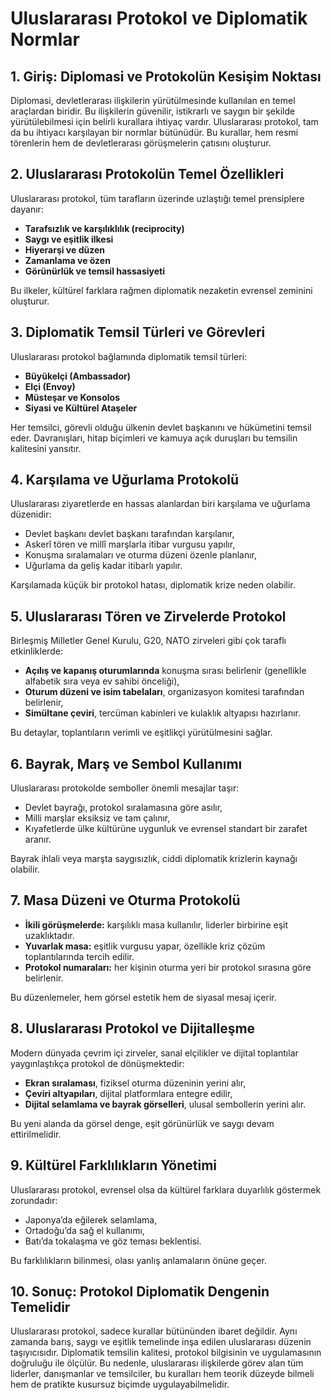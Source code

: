 # Uluslararası Protokol ve Diplomatik Normlar

## 1. Giriş: Diplomasi ve Protokolün Kesişim Noktası

Diplomasi, devletlerarası ilişkilerin yürütülmesinde kullanılan en temel araçlardan biridir. Bu ilişkilerin güvenilir, istikrarlı ve saygın bir şekilde yürütülebilmesi için belirli kurallara ihtiyaç vardır. Uluslararası protokol, tam da bu ihtiyacı karşılayan bir normlar bütünüdür. Bu kurallar, hem resmi törenlerin hem de devletlerarası görüşmelerin çatısını oluşturur.

## 2. Uluslararası Protokolün Temel Özellikleri

Uluslararası protokol, tüm tarafların üzerinde uzlaştığı temel prensiplere dayanır:

- **Tarafsızlık ve karşılıklılık (reciprocity)**
- **Saygı ve eşitlik ilkesi**
- **Hiyerarşi ve düzen**
- **Zamanlama ve özen**
- **Görünürlük ve temsil hassasiyeti**

Bu ilkeler, kültürel farklara rağmen diplomatik nezaketin evrensel zeminini oluşturur.

## 3. Diplomatik Temsil Türleri ve Görevleri

Uluslararası protokol bağlamında diplomatik temsil türleri:

- **Büyükelçi (Ambassador)**
- **Elçi (Envoy)**
- **Müsteşar ve Konsolos**
- **Siyasi ve Kültürel Ataşeler**

Her temsilci, görevli olduğu ülkenin devlet başkanını ve hükümetini temsil eder. Davranışları, hitap biçimleri ve kamuya açık duruşları bu temsilin kalitesini yansıtır.

## 4. Karşılama ve Uğurlama Protokolü

Uluslararası ziyaretlerde en hassas alanlardan biri karşılama ve uğurlama düzenidir:

- Devlet başkanı devlet başkanı tarafından karşılanır,
- Askerî tören ve millî marşlarla itibar vurgusu yapılır,
- Konuşma sıralamaları ve oturma düzeni özenle planlanır,
- Uğurlama da geliş kadar itibarlı yapılır.

Karşılamada küçük bir protokol hatası, diplomatik krize neden olabilir.

## 5. Uluslararası Tören ve Zirvelerde Protokol

Birleşmiş Milletler Genel Kurulu, G20, NATO zirveleri gibi çok taraflı etkinliklerde:

- **Açılış ve kapanış oturumlarında** konuşma sırası belirlenir (genellikle alfabetik sıra veya ev sahibi önceliği),
- **Oturum düzeni ve isim tabelaları**, organizasyon komitesi tarafından belirlenir,
- **Simültane çeviri**, tercüman kabinleri ve kulaklık altyapısı hazırlanır.

Bu detaylar, toplantıların verimli ve eşitlikçi yürütülmesini sağlar.

## 6. Bayrak, Marş ve Sembol Kullanımı

Uluslararası protokolde semboller önemli mesajlar taşır:

- Devlet bayrağı, protokol sıralamasına göre asılır,
- Milli marşlar eksiksiz ve tam çalınır,
- Kıyafetlerde ülke kültürüne uygunluk ve evrensel standart bir zarafet aranır.

Bayrak ihlali veya marşta saygısızlık, ciddi diplomatik krizlerin kaynağı olabilir.

## 7. Masa Düzeni ve Oturma Protokolü

- **İkili görüşmelerde:** karşılıklı masa kullanılır, liderler birbirine eşit uzaklıktadır.
- **Yuvarlak masa:** eşitlik vurgusu yapar, özellikle kriz çözüm toplantılarında tercih edilir.
- **Protokol numaraları:** her kişinin oturma yeri bir protokol sırasına göre belirlenir.

Bu düzenlemeler, hem görsel estetik hem de siyasal mesaj içerir.

## 8. Uluslararası Protokol ve Dijitalleşme

Modern dünyada çevrim içi zirveler, sanal elçilikler ve dijital toplantılar yaygınlaştıkça protokol de dönüşmektedir:

- **Ekran sıralaması**, fiziksel oturma düzeninin yerini alır,
- **Çeviri altyapıları**, dijital platformlara entegre edilir,
- **Dijital selamlama ve bayrak görselleri**, ulusal sembollerin yerini alır.

Bu yeni alanda da görsel denge, eşit görünürlük ve saygı devam ettirilmelidir.

## 9. Kültürel Farklılıkların Yönetimi

Uluslararası protokol, evrensel olsa da kültürel farklara duyarlılık göstermek zorundadır:

- Japonya’da eğilerek selamlama,
- Ortadoğu’da sağ el kullanımı,
- Batı’da tokalaşma ve göz teması beklentisi.

Bu farklılıkların bilinmesi, olası yanlış anlamaların önüne geçer.

## 10. Sonuç: Protokol Diplomatik Dengenin Temelidir

Uluslararası protokol, sadece kurallar bütününden ibaret değildir. Aynı zamanda barış, saygı ve eşitlik temelinde inşa edilen uluslararası düzenin taşıyıcısıdır. Diplomatik temsilin kalitesi, protokol bilgisinin ve uygulamasının doğruluğu ile ölçülür. Bu nedenle, uluslararası ilişkilerde görev alan tüm liderler, danışmanlar ve temsilciler, bu kuralları hem teorik düzeyde bilmeli hem de pratikte kusursuz biçimde uygulayabilmelidir.

